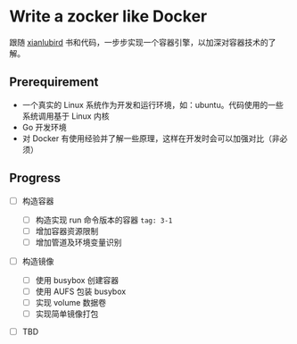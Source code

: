 # Write a zocker like Docker
跟随 [xianlubird](https://github.com/xianlubird/mydocker) 书和代码，一步步实现一个容器引擎，以加深对容器技术的了解。

## Prerequirement
- 一个真实的 Linux 系统作为开发和运行环境，如：ubuntu。代码使用的一些系统调用基于 Linux 内核
- Go 开发环境
- 对 Docker 有使用经验并了解一些原理，这样在开发时会可以加强对比（非必须）

## Progress
- [ ] 构造容器
    - [ ] 构造实现 run 命令版本的容器 `tag: 3-1`
    - [ ] 增加容器资源限制
    - [ ] 增加管道及环境变量识别
- [ ] 构造镜像
    - [ ] 使用 busybox 创建容器
    - [ ] 使用 AUFS 包装 busybox
    - [ ] 实现 volume 数据卷
    - [ ] 实现简单镜像打包
- [ ] TBD

